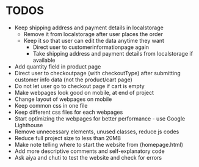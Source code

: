 # TODOS
- Keep shipping address and payment details in localstorage
    - Remove it from localstorage after user places the order
    - Keep it so that user can edit the data anytime they want
        - Direct user to customerinformationpage again
        - Take shipping address and payment details from localstorage if available
- Add quantity field in product page
- Direct user to checkoutpage (with checkoutType) after submitting customer info data (not the product/cart page)
- Do not let user go to checkout page if cart is empty
- Make webpages look good on mobile, at end of project
- Change layout of webpages on mobile
- Keep common css in one file
- Keep different css files for each webpages
- Start optimizing the webpages for better performance - use Google Lighthouse
- Remove unnecessary elements, unused classes, reduce js codes
- Reduce full project size to less than 20MB
- Make note telling where to start the website from (homepage.html)
- Add more descriptive comments and self-explanatory code
- Ask aiya and chuti to test the website and check for errors